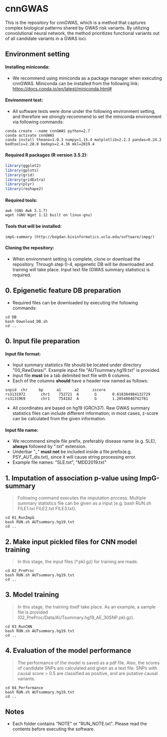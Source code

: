 # cnnGWAS
This is the repository for cnnGWAS, which is a method that captures complex biological patterns shared by GWAS risk variants. By utilizing convolutional neural network, the method prioritizes functional variants out of all candidate variants in a GWAS loci. 


## Environment setting
#### Installing miniconda:  
* We recommend using miniconda as a package manager when executing cnnGWAS. Miniconda can be installed from the following link: https://docs.conda.io/en/latest/miniconda.html#


#### Environment test:   
* All software tests were done under the following environment setting, and therefore we *strongly* recommend to set the miniconda environment via following commands: 
```
conda create --name cnnGWAS python=2.7
conda activate cnnGWAS
conda install theano=1.0.3 numpy=1.15.4 matplotlib=2.2.3 pandas=0.24.2 bedtools=2.28.0 bedops=2.4.36 mkl=2019.4
```


#### Required R packages (R version 3.5.2):
```R
library(ggplot2)
library(gplots)
library(grid)
library(gridExtra)
library(plyr)
library(reshape2)
```


#### Required tools:
```
awk (GNU Awk 3.1.7)
wget (GNU Wget 1.12 built on linux-gnu)
```


#### Tools that will be installed:
```
impG-summary (http://bogdan.bioinformatics.ucla.edu/software/impg/)
```

#### Cloning the repository:
* When environment setting is complete, clone or download the repository. Through step 0-4, epigenetic DB will be downloaded and training will take place. Input text file (GWAS summary statistics) is required. 



## 0. Epigenetic feature DB preparation  

* Required files can be downloaded by executing the following commands:

```      
cd DB
bash Download_DB.sh 
cd ..
```


## 0. Input file preparation   
#### Input file format: 
* Input summary statistics file should be located under directory "00_RawDatas/". Example input file "AUTsummary.hg19.txt" is provided.
* Input file **must** be a tab delimited text file with 6 columns. 
* Each of the columns **should** have a header row named as follows: 

```
snpid  chr     bp      a1      a2      zscore
rs3131972       chr1    752721  A       G       0.618384984132729
rs3131969       chr1    754182  A       G       1.20540840742781
```

* All coordinates are based on hg19 (GRCh37). Raw GWAS summary statistics files can include different information; in most cases, z-score can be calculated from the given information. 


#### Input file name: 
* We recommend simple file prefix, preferably disease name (e.g. SLE), **always** followed by ".txt" extension. 
* Underbar "_" **must not** be included inside a file prefix(e.g. PSY_AUT_dis.txt), since it will cause string processing error. 
* Example file names: "SLE.txt", "MDD2019.txt"


## 1. Imputation of association p-value using ImpG-summary

> Following command executes the imputation process. Multiple summary statistics file can be given as a input (e.g. bash RUN.sh FILE1.txt FILE2.txt FILE3.txt).

```
cd 01_RunImpG
bash RUN.sh AUTsummary.hg19.txt   
cd ..
```

## 2. Make input pickled files for CNN model training

> In this stage, the input files (*.pkl.gz) for training are made.

```
cd 02_PreProc
bash RUN.sh AUTsummary.hg19.txt 
cd ..
```

## 3. Model training

> In this stage, the training itself take place. As an example, a sample file is provided (02_PreProc/Data/AUTsummary.hg19_AE_30SNP.pkl.gz).

```
cd 03_RunCNN
bash RUN.sh AUTsummary.hg19.txt 
cd ..
```

## 4. Evaluation of the model performance

> The performance of the model is saved as a pdf file. Also, the scores of candidate SNPs are calculated and given as a text file. SNPs with causal score > 0.5 are classified as positive, and are putative causal variants. 

```
cd 04_Performance
bash RUN.sh AUTsummary.hg19.txt
cd ..
```

## Notes
* Each folder contains "NOTE" or "RUN_NOTE.txt". Please read the contents before executing the software. 


